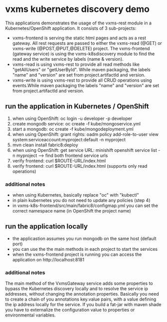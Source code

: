 # vxms kubernetes discovery demo

This applications demonstrates the usage of the vxms-rest module in a Kubernetes/OpenShift application. It consists of 3 sub-projects:

- vxms-frontend is serving the static html pages and acts as a rest gateway. 
  All rest requests are passed to either the vxms-read (@GET) or vxms-write (@POST,@PUT,@DELETE) project. 
  The vxms-frontend (gateway service) is using the vxms-k8sdiscovery module to find the read and the write service by labels (name & version). 
- vxms-read is using vxms-rest to provide all read methods like "getAllUsers" or "getUserById". While maven packaging, the labels "name" and "version" are set from project.artifactId and version.
- vxms-write is using vxms-rest to provide all CRUD operations using events.While maven packaging the labels "name" and "version" are set from project.artifactId and version.




## run the application in Kubernetes / OpenShift
1. when using OpenShift: oc login -u developer -p developer
2. create mongodb service: oc create -f kube/mongoservice.yml 
3. start a mongodb:  oc create -f kube/mongodeployment.yml
4. when using OpenShift: grant rights: oadm policy add-role-to-user view system:serviceaccount:myproject:default -n myproject
5. mvn clean install fabric8:deploy
6. when using OpenShift: get service URL: minishift openshift service list -n myproject --> find both frontend service urls
7. verify frontend: curl $ROUTE-URL/index.html
8. verify frontend: curl $ROUTE-URL/index.html (supports only read operations)

### additional notes
- when using Kubernetes, basically replace "oc" with "kubectl"
- in plain kubernetes you do not need to update any policies (step 4)
- in vxms-k8s-frontend/src/main/fabric8/configmap.yml you can set the correct namespace name (in OpenShift the project name)

## run the application locally

- the applicastion assumes you run mongodb on the same host (default port)
- you can use the the main methods in each project to start the services 
- when the vxms-frontend project is running you can access the application on http://localhost:8181

### additional notes
The main method of the VxmsGateway service adds some properties to bypass the Kubernetes discovery locally and to resolve the service ip addresses, 
without changing the annotation properties. Basically you need to create a chain of you annotations key.value pairs, with a value defining the ip 
address locally for the service. 
If you build a fat-jar with maven shade you have to externalize the configuration value to properties or environmental variables. 